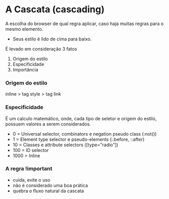 # A Cascata (cascading)

A escolha do browser de qual regra aplicar, caso haja muitas regras para o mesmo elemento.

- Seus estilo é lido de cima para baixo.

É levado em consideração 3 fatos

1. Origem do estilo
2. Especificidade
3. Importância

### Origem do estilo

inline > tag style > tag link

### Especificidade

É um calculo matemático, onde, cada tipo de seletor e origem do estilo, possuem valores a serem considerados.

- 0 = Universal selector, combinators e negation pseudo class (:not())
- 1 = Element type selector e pseudo-elements (::before, ::after)
- 10 = Classes e attribute selectors ([type="radio"])
- 100 = ID selector
- 1000 = Inline

### A regra !important

- cuida, evite o uso
- não é considerado uma boa prática
- quebra o fluxo natural da cascata
